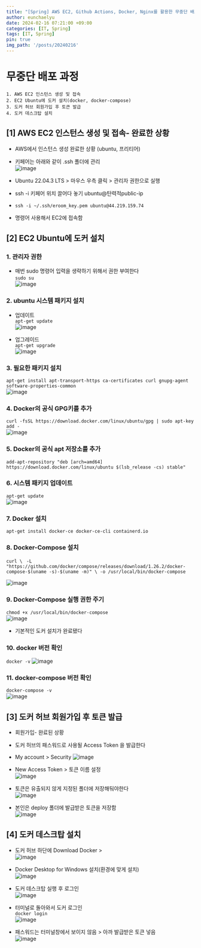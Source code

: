 ```yaml
---
title: "[Spring] AWS EC2, Github Actions, Docker, Nginx를 활용한 무중단 배포(1)"
author: eunchaelyu
date: 2024-02-16 07:21:00 +09:00
categories: [IT, Spring]
tags: [IT, Spring]
pin: true
img_path: '/posts/20240216'
---
```


# 무중단 배포 과정      
    1. AWS EC2 인스턴스 생성 및 접속         
    2. EC2 Ubuntu에 도커 설치(docker, docker-compose)    
    3. 도커 허브 회원가입 후 토큰 발급 
    4. 도커 데스크탑 설치    

## [1] AWS EC2 인스턴스 생성 및 접속- 완료한 상황      
- AWS에서 인스턴스 생성 완료한 상황 (ubuntu, 프리티어)   
- 키페어는 아래와 같이 .ssh 폴더에 관리    
![image](https://github.com/eunchaelyu/eunchaelyu.github.io/assets/119996957/eb582e79-2dfd-457e-ac4b-32bee33320b3)    

- Ubuntu 22.04.3 LTS > 마우스 우측 클릭 > 관리자 권한으로 실행
- ssh -i 키페어 위치 끌어다 놓기 ubuntu@탄력적public-ip    
- ```ssh -i ~/.ssh/eroom_key.pem ubuntu@44.219.159.74```        
- 명령어 사용해서 EC2에 접속함

## [2] EC2 Ubuntu에 도커 설치  
### 1. 관리자 권한       
- 매번 sudo 명령어 입력을 생략하기 위해서 권한 부여한다             
```sudo su```    
![image](https://github.com/eunchaelyu/eunchaelyu.github.io/assets/119996957/237f254b-5142-4c8c-b2f4-0dc6d1a9469d)            

### 2. ubuntu 시스템 패키지 설치
- 업데이트  
```apt-get update```    
![image](https://github.com/eunchaelyu/eunchaelyu.github.io/assets/119996957/f43e3789-94d2-4597-ab30-b38162bc36db)          

- 업그레이드        
``apt-get upgrade``    
![image](https://github.com/eunchaelyu/eunchaelyu.github.io/assets/119996957/5fc7aa90-f059-4da0-a8f6-0a098ebf2e39)    

### 3. 필요한 패키지 설치    
```apt-get install apt-transport-https ca-certificates curl gnupg-agent software-properties-common```    
![image](https://github.com/eunchaelyu/eunchaelyu.github.io/assets/119996957/1552c5ef-0a24-469b-ab5c-ddedc274207c)        

### 4. Docker의 공식 GPG키를 추가        
```curl -fsSL https://download.docker.com/linux/ubuntu/gpg | sudo apt-key add -```      
![image](https://github.com/eunchaelyu/eunchaelyu.github.io/assets/119996957/4d5c7ead-fff7-4227-8ab0-c61125db57dd)    

### 5. Docker의 공식 apt 저장소를 추가    
```add-apt-repository "deb [arch=amd64] https://download.docker.com/linux/ubuntu $(lsb_release -cs) stable"```    

### 6. 시스템 패키지 업데이트    
```apt-get update```    
![image](https://github.com/eunchaelyu/eunchaelyu.github.io/assets/119996957/5e3e26bd-ca63-4d64-8ce7-f66d3c3f5b9c)    

### 7. Docker 설치    
```apt-get install docker-ce docker-ce-cli containerd.io```    

### 8. Docker-Compose 설치    
```curl \ ``` 
    ```-L "https://github.com/docker/compose/releases/download/1.26.2/docker-compose-$(uname -s)-$(uname -m)" \
    -o /usr/local/bin/docker-compose```    
    
![image](https://github.com/eunchaelyu/eunchaelyu.github.io/assets/119996957/f018ffb1-8efe-46bc-b68c-bf6a8363ee0f)    

### 9. Docker-Compose 실행 권한 주기    
```chmod +x /usr/local/bin/docker-compose```    
![image](https://github.com/eunchaelyu/eunchaelyu.github.io/assets/119996957/d2edc2a8-deb0-4d31-b338-3b4246b12f16)    

- 기본적인 도커 설치가 완료됐다    

### 10. docker 버전 확인
```docker -v```
![image](https://github.com/eunchaelyu/eunchaelyu.github.io/assets/119996957/969b9efa-221c-42fb-ac1e-9bbc50cc430f)    

### 11.  docker-compose 버전 확인    
```docker-compose -v```    
![image](https://github.com/eunchaelyu/eunchaelyu.github.io/assets/119996957/1d6b9830-d37a-4b9a-afe5-bf7cbf20a2df)


## [3] 도커 허브 회원가입 후 토큰 발급
- 회원가입- 완료된 상황
- 도커 허브의 패스워드로 사용될 Access Token 을 발급한다
- My account > Security
![image](https://github.com/eunchaelyu/eunchaelyu.github.io/assets/119996957/7be682f6-8868-4bfc-87a2-c690fae8db0e)

- New Access Token > 토큰 이름 설정         
![image](https://github.com/eunchaelyu/eunchaelyu.github.io/assets/119996957/75ed5629-0dd5-48bc-a841-fb3f8f38cb9e)    

- 토큰은 유출되지 않게 지정된 폴더에 저장해둬야한다    
![image](https://github.com/eunchaelyu/eunchaelyu.github.io/assets/119996957/8d925f73-6830-4213-8e5f-7907cd36731a)

- 본인은 deploy 폴더에 발급받은 토큰을 저장함     
![image](https://github.com/eunchaelyu/eunchaelyu.github.io/assets/119996957/8044bb17-5a68-40f3-8dee-0d600359c695)

  
## [4] 도커 데스크탑 설치        
- 도커 허브 하단에 Download Docker >         
![image](https://github.com/eunchaelyu/eunchaelyu.github.io/assets/119996957/15db1904-c6de-496f-af4e-4e1c299e0a67)    

- Docker Desktop for Windows 설치(환경에 맞게 설치)        
![image](https://github.com/eunchaelyu/eunchaelyu.github.io/assets/119996957/0cfe72d4-aa53-4b5f-9c94-51c8d9ce635a)            

- 도커 데스크탑 실행 후 로그인     
![image](https://github.com/eunchaelyu/eunchaelyu.github.io/assets/119996957/3dfae8d1-392d-4486-9e24-248d1f5962c9)    

- 터미널로 돌아와서 도커 로그인      
```docker login```      
![image](https://github.com/eunchaelyu/eunchaelyu.github.io/assets/119996957/d9be1578-f7e5-42ce-84d0-1a6523f786b7)

- 패스워드는 터미널창에서 보이지 않음 > 아까 발급받은 토큰 넣음    
![image](https://github.com/eunchaelyu/eunchaelyu.github.io/assets/119996957/769cab2c-380f-4d16-8915-7b0c312c915a)




